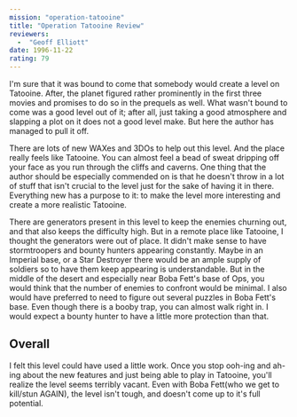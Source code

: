```yaml
---
mission: "operation-tatooine"
title: "Operation Tatooine Review"
reviewers: 
  -  "Geoff Elliott"
date: 1996-11-22
rating: 79
---
```


I'm sure that it was bound to come that somebody would create a level on Tatooine. After, the planet figured rather prominently in the first three movies and promises to do so in the prequels as well. What wasn't bound to come was a good level out of it; after all, just taking a good atmosphere and slapping a plot on it does not a good level make. But here the author has managed to pull it off.

There are lots of new WAXes and 3DOs to help out this level. And the place really feels like Tatooine. You can almost feel a bead of sweat dripping off your face as you run through the cliffs and caverns. One thing that the author should be especially commended on is that he doesn't throw in a lot of stuff that isn't crucial to the level just for the sake of having it in there. Everything new has a purpose to it: to make the level more interesting and create a more realistic Tatooine.

There are generators present in this level to keep the enemies churning out, and that also keeps the difficulty high. But in a remote place like Tatooine, I thought the generators were out of place. It didn't make sense to have stormtroopers and bounty hunters appearing constantly. Maybe in an Imperial base, or a Star Destroyer there would be an ample supply of soldiers so to have them keep appearing is understandable. But in the middle of the desert and especially near Boba Fett's base of Ops, you would think that the number of enemies to confront would be minimal. I also would have preferred to need to figure out several puzzles in Boba Fett's base. Even though there is a booby trap, you can almost walk right in. I would expect a bounty hunter to have a little more protection than that.

## Overall

I felt this level could have used a little work. Once you stop ooh-ing and ah-ing about the new features and just being able to play in Tatooine, you'll realize the level seems terribly vacant. Even with Boba Fett(who we get to kill/stun AGAIN), the level isn't tough, and doesn't come up to it's full potential.